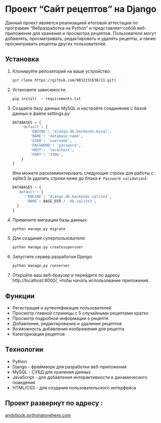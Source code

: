 # Проект “Сайт рецептов” на Django

Данный проект является реализацией итоговой аттестации по программе
“Вебразработка на Python” и представляет собой веб-приложение
для хранения и просмотра рецептов. 
Пользователи могут добавлять, просматривать, редактировать и удалять рецепты, 
а также просматривать рецепты других пользователей.

## Установка
1. Клонируйте репозиторий на ваше устройство:

    ```bash
    git clone https://github.com/9032231638/11.git)
    ```

2. Установите зависимости:

    ```bash
    pip install -r requirements.txt
    ```

3. Создайте базу данных MySQL и настройте соединение с базой данных в файле settings.py:

    ```python
    DATABASES = {
        'default': {
            'ENGINE': 'django.db.backends.mysql',
            'NAME': 'database_name',
            'USER': 'username',
            'PASSWORD': 'password',
            'HOST': 'localhost',
            'PORT': '3306',
        }
    }
   ```
   
   Или можете раскомментировать следующие строки для работы с sqlite3 (и удалить строки ниже до блока `# Password validation`):
   ```python
   DATABASES = {
     'default': {
         'ENGINE': 'django.db.backends.sqlite3',
         'NAME': BASE_DIR / 'db.sqlite3',
     }
   }
   ```
   
4. Примените миграции базы данных:

    ```bash
    python manage.py migrate
    ```

5. Для создания суперпользователя:

    ```bash
    python manage.py createsuperuser
    ```

6. Запустите сервер разработки Django:

    ```bash
    python manage.py runserver
    ```

7. Откройте ваш веб-браузер и перейдите по адресу http://localhost:8000/, чтобы начать использование приложения.

## Функции

- Регистрация и аутентификация пользователей
- Просмотр главной страницы с 5 случайными рецептами кратко
- Просмотр подробной информации о рецепте
- Добавление, редактирование и удаление рецептов
- Возможность добавления изображения для рецепта
- Категоризация рецептов

## Технологии

- Python
- Django - фреймворк для разработки веб-приложений
- MySQL - СУБД для хранения данных
- JavaScript - для добавления интерактивности и динамического поведения
- HTML/CSS - для создания пользовательского интерфейса

## Проект развернут по адресу : 

[andybook.pythonanywhere.com](https://andybook.pythonanywhere.com/)
